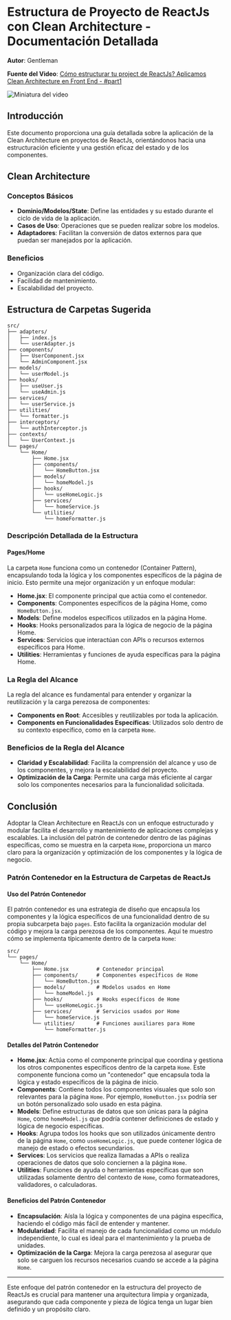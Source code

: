 # Estructura de Proyecto de ReactJs con Clean Architecture - Documentación Detallada

**Autor**: Gentleman

**Fuente del Video**: [Cómo estructurar tu project de ReactJs? Aplicamos Clean Architecture en Front End - #part1](https://www.youtube.com/watch?v=5LqhlCd2_nE)

![Miniatura del video](https://www.youtube.com/watch?v=5LqhlCd2_nE)

## Introducción

Este documento proporciona una guía detallada sobre la aplicación de la Clean Architecture en proyectos de ReactJs, orientándonos hacia una estructuración eficiente y una gestión eficaz del estado y de los componentes.

## Clean Architecture

### Conceptos Básicos

- **Dominio/Modelos/State**: Define las entidades y su estado durante el ciclo de vida de la aplicación.
- **Casos de Uso**: Operaciones que se pueden realizar sobre los modelos.
- **Adaptadores**: Facilitan la conversión de datos externos para que puedan ser manejados por la aplicación.

### Beneficios

- Organización clara del código.
- Facilidad de mantenimiento.
- Escalabilidad del proyecto.

## Estructura de Carpetas Sugerida

```
src/
├── adapters/
│   ├── index.js
│   └── userAdapter.js
├── components/
│   ├── UserComponent.jsx
│   └── AdminComponent.jsx
├── models/
│   └── userModel.js
├── hooks/
│   ├── useUser.js
│   └── useAdmin.js
├── services/
│   └── userService.js
├── utilities/
│   └── formatter.js
├── interceptors/
│   └── authInterceptor.js
├── contexts/
│   └── UserContext.js
└── pages/
    └── Home/
        ├── Home.jsx
        ├── components/
        │   └── HomeButton.jsx
        ├── models/
        │   └── homeModel.js
        ├── hooks/
        │   └── useHomeLogic.js
        ├── services/
        │   └── homeService.js
        └── utilities/
            └── homeFormatter.js
```

### Descripción Detallada de la Estructura

#### Pages/Home

La carpeta `Home` funciona como un contenedor (Container Pattern), encapsulando toda la lógica y los componentes específicos de la página de inicio. Esto permite una mejor organización y un enfoque modular:

- **Home.jsx**: El componente principal que actúa como el contenedor.
- **Components**: Componentes específicos de la página Home, como `HomeButton.jsx`.
- **Models**: Define modelos específicos utilizados en la página Home.
- **Hooks**: Hooks personalizados para la lógica de negocio de la página Home.
- **Services**: Servicios que interactúan con APIs o recursos externos específicos para Home.
- **Utilities**: Herramientas y funciones de ayuda específicas para la página Home.

### La Regla del Alcance

La regla del alcance es fundamental para entender y organizar la reutilización y la carga perezosa de componentes:

- **Components en Root**: Accesibles y reutilizables por toda la aplicación.
- **Components en Funcionalidades Específicas**: Utilizados solo dentro de su contexto específico, como en la carpeta `Home`.

### Beneficios de la Regla del Alcance

- **Claridad y Escalabilidad**: Facilita la comprensión del alcance y uso de los componentes, y mejora la escalabilidad del proyecto.
- **Optimización de la Carga**: Permite una carga más eficiente al cargar solo los componentes necesarios para la funcionalidad solicitada.

## Conclusión

Adoptar la Clean Architecture en ReactJs con un enfoque estructurado y modular facilita el desarrollo y mantenimiento de aplicaciones complejas y escalables. La inclusión del patrón de contenedor dentro de las páginas específicas, como se muestra en la carpeta `Home`, proporciona un marco claro para la organización y optimización de los componentes y la lógica de negocio.

### Patrón Contenedor en la Estructura de Carpetas de ReactJs

#### Uso del Patrón Contenedor

El patrón contenedor es una estrategia de diseño que encapsula los componentes y la lógica específicos de una funcionalidad dentro de su propia subcarpeta bajo `pages`. Esto facilita la organización modular del código y mejora la carga perezosa de los componentes. Aquí te muestro cómo se implementa típicamente dentro de la carpeta `Home`:

```
src/
└── pages/
    └── Home/
        ├── Home.jsx         # Contenedor principal
        ├── components/      # Componentes específicos de Home
        │   └── HomeButton.jsx
        ├── models/          # Modelos usados en Home
        │   └── homeModel.js
        ├── hooks/           # Hooks específicos de Home
        │   └── useHomeLogic.js
        ├── services/        # Servicios usados por Home
        │   └── homeService.js
        └── utilities/       # Funciones auxiliares para Home
            └── homeFormatter.js
```

#### Detalles del Patrón Contenedor

- **Home.jsx**: Actúa como el componente principal que coordina y gestiona los otros componentes específicos dentro de la carpeta `Home`. Este componente funciona como un "contenedor" que encapsula toda la lógica y estado específicos de la página de inicio.
- **Components**: Contiene todos los componentes visuales que solo son relevantes para la página `Home`. Por ejemplo, `HomeButton.jsx` podría ser un botón personalizado solo usado en esta página.
- **Models**: Define estructuras de datos que son únicas para la página `Home`, como `homeModel.js` que podría contener definiciones de estado y lógica de negocio específicas.
- **Hooks**: Agrupa todos los hooks que son utilizados únicamente dentro de la página `Home`, como `useHomeLogic.js`, que puede contener lógica de manejo de estado o efectos secundarios.
- **Services**: Los servicios que realiza llamadas a APIs o realiza operaciones de datos que solo conciernen a la página `Home`.
- **Utilities**: Funciones de ayuda o herramientas específicas que son utilizadas solamente dentro del contexto de `Home`, como formateadores, validadores, o calculadoras.

#### Beneficios del Patrón Contenedor

- **Encapsulación**: Aísla la lógica y componentes de una página específica, haciendo el código más fácil de entender y mantener.
- **Modularidad**: Facilita el manejo de cada funcionalidad como un módulo independiente, lo cual es ideal para el mantenimiento y la prueba de unidades.
- **Optimización de la Carga**: Mejora la carga perezosa al asegurar que solo se carguen los recursos necesarios cuando se accede a la página `Home`.

---

Este enfoque del patrón contenedor en la estructura del proyecto de ReactJs es crucial para mantener una arquitectura limpia y organizada, asegurando que cada componente y pieza de lógica tenga un lugar bien definido y un propósito claro.
